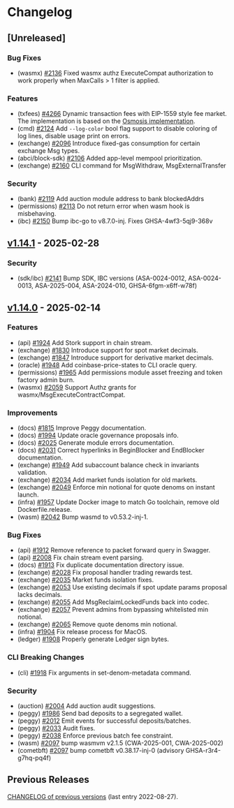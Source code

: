 <!--
Guiding Principles:

Changelogs are for humans, not machines.
There should be an entry for every single version.
The same types of changes should be grouped.
Versions and sections should be linkable.
The latest version comes first.
The release date of each version is displayed.

Usage:

Change log entries are to be added to the Unreleased section under the
appropriate stanza (see below). Each entry is required to include a tag and
the Github PR reference in the following format:

* (<tag>) \#<pr-number> message

The tag should consist of where the change is being made ex. (exchange), (iavl), (rpc)
The PR numbers must be later be link-ified during the release process so you do
not have to worry about including a link manually, but you can if you wish.

Types of changes (Stanzas):

"Features" for new features.
"Improvements" for changes in existing functionality and performance improvements.
"Deprecated" for soon-to-be removed features.
"Bug Fixes" for any bug fixes, except security related.
"Security" for security related changes and exploit fixes. NOT EXPORTED in auto-publishing process.
"API Breaking" for breaking Protobuf, gRPC and REST routes and types used by end-users.
"CLI Breaking" for breaking CLI commands.
Ref: https://keepachangelog.com/en/1.1.0/
-->

# Changelog

## [Unreleased]

### Bug Fixes

* (wasmx) [#2136](https://github.com/InjectiveLabs/injective-core/pull/2136) Fixed wasmx authz ExecuteCompat authorization to work properly when MaxCalls > 1 filter is applied.

### Features

- (txfees) [#4266](https://github.com/InjectiveLabs/injective-core/pull/4266) Dynamic transaction fees with EIP-1559 style fee market. The implementation is based on the [Osmosis implementation](https://github.com/osmosis-labs/osmosis/tree/main/x/txfees).
- (cmd) [#2124](https://github.com/InjectiveLabs/injective-core/pull/2124) Add `--log-color` bool flag support to disable coloring of log lines, disable usage print on errors.
- (exchange) [#2096](https://github.com/InjectiveLabs/injective-core/pull/2096) Introduce fixed-gas consumption for certain exchange Msg types.
- (abci/block-sdk) [#2106](https://github.com/InjectiveLabs/injective-core/pull/2106) Added app-level mempool prioritization.
- (exchange) [#2160](https://github.com/InjectiveLabs/injective-core/pull/2160) CLI command for MsgWithdraw, MsgExternalTransfer

### Security

- (bank) [#2119](https://github.com/InjectiveLabs/injective-core/pull/2119) Add auction module address to bank blockedAddrs
- (permissions) [#2113](https://github.com/InjectiveLabs/injective-core/pull/2113) Do not return error when wasm hook is misbehaving.
- (ibc) [#2150](https://github.com/InjectiveLabs/injective-core/pull/2150) Bump ibc-go to v8.7.0-inj. Fixes GHSA-4wf3-5qj9-368v

## [v1.14.1](https://github.com/InjectiveFoundation/injective-core/releases/tag/v1.14.1) - 2025-02-28

### Security

- (sdk/ibc) [#2141](https://github.com/InjectiveLabs/injective-core/pull/2141) Bump SDK, IBC versions (ASA-0024-0012, ASA-0024-0013, ASA-2025-004, ASA-2024-010, GHSA-6fgm-x6ff-w78f)

## [v1.14.0](https://github.com/InjectiveFoundation/injective-core/releases/tag/v1.14.0) - 2025-02-14

### Features

- (api) [#1924](https://github.com/InjectiveLabs/injective-core/pull/1924) Add Stork support in chain stream.
- (exchange) [#1830](https://github.com/InjectiveLabs/injective-core/pull/1830) Introduce support for spot market decimals.
- (exchange) [#1847](https://github.com/InjectiveLabs/injective-core/pull/1847) Introduce support for derivative market decimals.
- (oracle) [#1948](https://github.com/InjectiveLabs/injective-core/pull/1948) Add coinbase-price-states to CLI oracle query.
- (permissions) [#1965](https://github.com/InjectiveLabs/injective-core/pull/1965) Add permissions module asset freezing and token factory admin burn.
- (wasmx) [#2059](https://github.com/InjectiveLabs/injective-core/pull/2059) Support Authz grants for wasmx/MsgExecuteContractCompat.

### Improvements

- (docs) [#1815](https://github.com/InjectiveLabs/injective-core/pull/1815) Improve Peggy documentation.
- (docs) [#1994](https://github.com/InjectiveLabs/injective-core/pull/1994) Update oracle governance proposals info.
- (docs) [#2025](https://github.com/InjectiveLabs/injective-core/pull/2025) Generate module errors documentation.
- (docs) [#2031](https://github.com/InjectiveLabs/injective-core/pull/2031) Correct hyperlinks in BeginBlocker and EndBlocker documentation.
- (exchange) [#1949](https://github.com/InjectiveLabs/injective-core/pull/1949) Add subaccount balance check in invariants validation.
- (exchange) [#2034](https://github.com/InjectiveLabs/injective-core/pull/2034) Add market funds isolation for old markets.
- (exchange) [#2049](https://github.com/InjectiveLabs/injective-core/pull/2049) Enforce min notional for quote denoms on instant launch.
- (infra) [#1957](https://github.com/InjectiveLabs/injective-core/pull/1957) Update Docker image to match Go toolchain, remove old Dockerfile.release.
- (wasm) [#2042](https://github.com/InjectiveLabs/injective-core/pull/2042) Bump wasmd to v0.53.2-inj-1.

### Bug Fixes

- (api) [#1912](https://github.com/InjectiveLabs/injective-core/pull/1912) Remove reference to packet forward query in Swagger.
- (api) [#2008](https://github.com/InjectiveLabs/injective-core/pull/2008) Fix chain stream event parsing.
- (docs) [#1913](https://github.com/InjectiveLabs/injective-core/pull/1913) Fix duplicate documentation directory issue.
- (exchange) [#2028](https://github.com/InjectiveLabs/injective-core/pull/2028) Fix proposal handler trading rewards test.
- (exchange) [#2035](https://github.com/InjectiveLabs/injective-core/pull/2035) Market funds isolation fixes.
- (exchange) [#2053](https://github.com/InjectiveLabs/injective-core/pull/2053) Use existing decimals if spot update params proposal lacks decimals.
- (exchange) [#2055](https://github.com/InjectiveLabs/injective-core/pull/2055) Add MsgReclaimLockedFunds back into codec.
- (exchange) [#2057](https://github.com/InjectiveLabs/injective-core/pull/2057) Prevent admins from bypassing whitelisted min notional.
- (exchange) [#2065](https://github.com/InjectiveLabs/injective-core/pull/2065) Remove quote denoms min notional.
- (infra) [#1904](https://github.com/InjectiveLabs/injective-core/pull/1904) Fix release process for MacOS.
- (ledger) [#1908](https://github.com/InjectiveLabs/injective-core/pull/1908) Properly generate Ledger sign bytes.

### CLI Breaking Changes

- (cli) [#1918](https://github.com/InjectiveLabs/injective-core/pull/1918) Fix arguments in set-denom-metadata command.

### Security

- (auction) [#2004](https://github.com/InjectiveLabs/injective-core/pull/2004) Add auction audit suggestions.
- (peggy) [#1986](https://github.com/InjectiveLabs/injective-core/pull/1986) Send bad deposits to a segregated wallet.
- (peggy) [#2012](https://github.com/InjectiveLabs/injective-core/pull/2012) Emit events for successful deposits/batches.
- (peggy) [#2033](https://github.com/InjectiveLabs/injective-core/pull/2033) Audit fixes.
- (peggy) [#2038](https://github.com/InjectiveLabs/injective-core/pull/2038) Enforce previous batch fee constraint.
- (wasm) [#2097](https://github.com/InjectiveLabs/injective-core/pull/2097) bump wasmvm v2.1.5 (CWA-2025-001, CWA-2025-002)
- (cometbft) [#2097](https://github.com/InjectiveLabs/injective-core/pull/2097) bump cometbft v0.38.17-inj-0 (advisory GHSA-r3r4-g7hq-pq4f)

## Previous Releases

[CHANGELOG of previous versions](https://github.com/InjectiveFoundation/injective-core/blob/v1.8/CHANGELOG.md#v17---2022-08-27) (last entry 2022-08-27).
